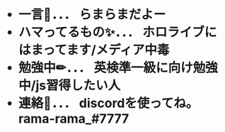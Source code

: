 <body>
<h1>

- 一言💭．．． らまらまだよー<br>
- ハマってるもの✨．．． ホロライブにはまってます/メディア中毒<br>
- 勉強中✏．．． 英検準一級に向け勉強中/js習得したい人<br>
- 連絡📧．．． discordを使ってね。rama-rama_#7777<br>

</h1>
<!---
これを見に来た人たち！こんにちはー！まだまだhtmlも勉強中ですが、がんばりますー！
--->
</body>
